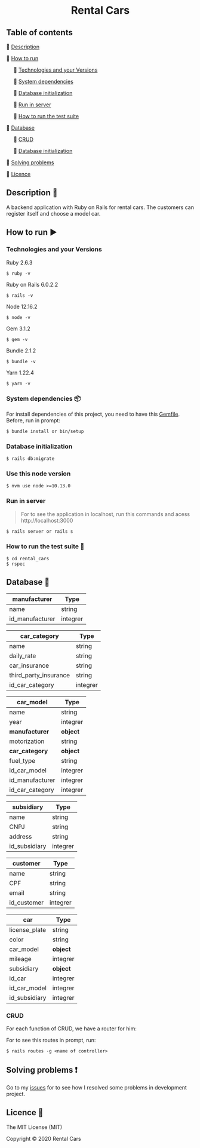 <h1 align="center">Rental Cars</h1>

## Table of contents

:small_orange_diamond: [Description](#description-checkered_flag)

:small_orange_diamond: [How to run](#how-to-run-arrow_forward)

&nbsp;&nbsp;&nbsp;&nbsp; :small_blue_diamond: [Technologies and your Versions](#technologies-and-your-versions)
  
&nbsp;&nbsp;&nbsp;&nbsp; :small_blue_diamond: [System dependencies](#system-dependencies-package)
  
&nbsp;&nbsp;&nbsp;&nbsp; :small_blue_diamond: [Database initialization](#database-initialization)
  
&nbsp;&nbsp;&nbsp;&nbsp; :small_blue_diamond: [Run in server](#run-in-server)
  
&nbsp;&nbsp;&nbsp;&nbsp; :small_blue_diamond: [How to run the test suite](#how-to-run-the-test-suite-memo)
  
:small_orange_diamond: [Database](#database-floppy_disk)

&nbsp;&nbsp;&nbsp;&nbsp; :small_blue_diamond: [CRUD](#crud)
  
&nbsp;&nbsp;&nbsp;&nbsp; :small_blue_diamond: [Database initialization](#database-initialization)
  
:small_orange_diamond: [Solving problems](#solving-problems-exclamation)

:small_orange_diamond: [Licence](#licence-trident)

## Description :checkered_flag:

A backend application with Ruby on Rails for rental cars. The customers can register itself and choose a model car. 

## How to run :arrow_forward:

### Technologies and your Versions

Ruby 2.6.3
```
$ ruby -v 
```

Ruby on Rails  6.0.2.2
```
$ rails -v 
```

Node 12.16.2
```
$ node -v
```

Gem 3.1.2
```
$ gem -v 
``` 

Bundle 2.1.2
```
$ bundle -v
```

Yarn 1.22.4
```
$ yarn -v
```

### System dependencies :package:

For install dependencies of this project, you need to have this [Gemfile](https://github.com/Diana-ops/rental-cars-treina-dev-1/blob/master/Gemfile). Before, run in prompt:

```
$ bundle install or bin/setup
```

### Database initialization

```
$ rails db:migrate
```

### Use this node version
```
$ nvm use node >=10.13.0
```
### Run in server 

> For to see the application in localhost, run this commands and acess http://localhost:3000

```
$ rails server or rails s
```

### How to run the test suite :memo:

```
$ cd rental_cars
$ rspec 
```

## Database :floppy_disk:

|  manufacturer | Type |
| ------------------- | ------------------- |
|  name |  string |
|  id_manufacturer |  integrer |

|  car_category | Type |
| ------------------- | ------------------- |
|  name |  string |
|  daily_rate |  string |
|  car_insurance |  string |
|  third_party_insurance |  string |
|  id_car_category |  integrer |

|  car_model | Type |
| ------------------- | ------------------- |
|  name |  string |
|  year |  integrer |
|  **manufacturer** |  **object** |
|  motorization |  string |
|  **car_category** |   **object** |
|  fuel_type | string |
|  id_car_model |  integrer |
|  id_manufacturer |  integrer |
|  id_car_category |  integrer |

|  subsidiary | Type |
| ------------------- | ------------------- |
|  name |  string |
|  CNPJ |  string |
|  address |  string |
|  id_subsidiary |  integrer |

|  customer | Type |
| ------------------- | ------------------- |
|  name |  string |
|  CPF |  string |
|  email |  string |
|  id_customer |  integrer |

|  car | Type |
| ------------------- | ------------------- |
|  license_plate |  string |
|  color |  string |
|  car_model |  **object** |
|  mileage |  integrer |
|  subsidiary |  **object** |
|  id_car |  integrer |
|  id_car_model |  integrer |
|  id_subsidiary |  integrer |

### CRUD

For each function of CRUD, we have a router for him:

For to see this routes in prompt, run: 

```
$ rails routes -g <name of controller>
```

## Solving problems :exclamation:

Go to my [issues](https://github.com/Diana-ops/rental-cars-treina-dev-1/issues) for to see how I resolved some problems in development project.

## Licence :trident:

The MIT License (MIT)

Copyright :copyright: 2020 Rental Cars
